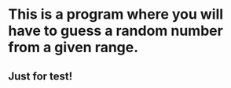 # This is a program where you will have to guess a random number from a given range.

## Just for test!
